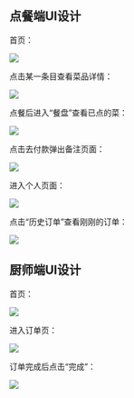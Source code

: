## 点餐端UI设计

首页：

![](image/首页.png)

点击某一条目查看菜品详情：

![](image/商品详情.png)

点餐后进入“餐盘”查看已点的菜：

![](image/餐盘.png)

点击去付款弹出备注页面：

![](image/备注.png)

进入个人页面：

![](image/我.png)

点击“历史订单”查看刚刚的订单：

![](image/历史订单.png)

## 厨师端UI设计

首页：

![](image/厨师端首页.png)

进入订单页：

![](image/厨师端订单.png)

订单完成后点击“完成”：

![](image/厨师端完成.png)

